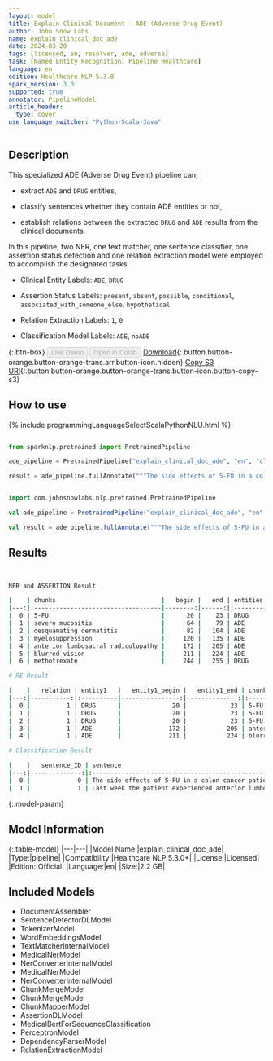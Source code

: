 ```yaml
---
layout: model
title: Explain Clinical Document - ADE (Adverse Drug Event)
author: John Snow Labs
name: explain_clinical_doc_ade
date: 2024-03-20
tags: [licensed, en, resolver, ade, adverse]
task: [Named Entity Recognition, Pipeline Healthcare]
language: en
edition: Healthcare NLP 5.3.0
spark_version: 3.0
supported: true
annotator: PipelineModel
article_header:
  type: cover
use_language_switcher: "Python-Scala-Java"
---
```


## Description

This specialized ADE (Adverse Drug Event) pipeline can;

- extract `ADE` and `DRUG` entities,

- classify sentences whether they contain ADE entities or not,

- establish relations between the extracted `DRUG` and `ADE` results from the clinical documents.

In this pipeline, two NER, one text matcher, one sentence classifier, one assertion status detection and one relation extraction model were employed to accomplish the designated tasks.

- Clinical Entity Labels:  `ADE`, `DRUG`

- Assertion Status Labels:  `present`, `absent`, `possible`, `conditional`, `associated_with_someone_else`, `hypothetical`

- Relation Extraction Labels:  `1`, `0`

- Classification Model Labels:  `ADE`, `noADE`

{:.btn-box}
<button class="button button-orange" disabled>Live Demo</button>
<button class="button button-orange" disabled>Open in Colab</button>
[Download](https://s3.amazonaws.com/auxdata.johnsnowlabs.com/clinical/models/explain_clinical_doc_ade_en_5.3.0_3.0_1710947938199.zip){:.button.button-orange.button-orange-trans.arr.button-icon.hidden}
[Copy S3 URI](s3://auxdata.johnsnowlabs.com/clinical/models/explain_clinical_doc_ade_en_5.3.0_3.0_1710947938199.zip){:.button.button-orange.button-orange-trans.button-icon.button-copy-s3}

## How to use



<div class="tabs-box" markdown="1">
{% include programmingLanguageSelectScalaPythonNLU.html %}
  
```python

from sparknlp.pretrained import PretrainedPipeline

ade_pipeline = PretrainedPipeline("explain_clinical_doc_ade", "en", "clinical/models")

result = ade_pipeline.fullAnnotate("""The side effects of 5-FU in a colon cancer patient who suffered severe mucositis, desquamating dermatitis and prolonged myelosuppression. Last week the patient experienced anterior lumbosacral radiculopathy and blurred vision after intrathecal methotrexate treatment.""")

```
```scala

import com.johnsnowlabs.nlp.pretrained.PretrainedPipeline

val ade_pipeline = PretrainedPipeline("explain_clinical_doc_ade", "en", "clinical/models")

val result = ade_pipeline.fullAnnotate("""The side effects of 5-FU in a colon cancer patient who suffered severe mucositis, desquamating dermatitis and prolonged myelosuppression. Last week the patient experienced anterior lumbosacral radiculopathy and blurred vision after intrathecal methotrexate treatment.""")

```
</div>

## Results

```bash


NER and ASSERTION Result

|    | chunks                             |   begin |   end | entities   | assertion   |
|---:|:-----------------------------------|--------:|------:|:-----------|:------------|
|  0 | 5-FU                               |      20 |    23 | DRUG       | Past        |
|  1 | severe mucositis                   |      64 |    79 | ADE        | Past        |
|  2 | desquamating dermatitis            |      82 |   104 | ADE        | Past        |
|  3 | myelosuppression                   |     120 |   135 | ADE        | Past        |
|  4 | anterior lumbosacral radiculopathy |     172 |   205 | ADE        | Past        |
|  5 | blurred vision                     |     211 |   224 | ADE        | Past        |
|  6 | methotrexate                       |     244 |   255 | DRUG       | Past        |

# RE Result

|    |   relation | entity1   |   entity1_begin |   entity1_end | chunk1                             | entity2   |   entity2_begin |   entity2_end | chunk2                  |   confidence |
|---:|-----------:|:----------|----------------:|--------------:|:-----------------------------------|:----------|----------------:|--------------:|:------------------------|-------------:|
|  0 |          1 | DRUG      |              20 |            23 | 5-FU                               | ADE       |              64 |            79 | severe mucositis        |            1 |
|  1 |          1 | DRUG      |              20 |            23 | 5-FU                               | ADE       |              82 |           104 | desquamating dermatitis |            1 |
|  2 |          1 | DRUG      |              20 |            23 | 5-FU                               | ADE       |             120 |           135 | myelosuppression        |            1 |
|  3 |          1 | ADE       |             172 |           205 | anterior lumbosacral radiculopathy | DRUG      |             244 |           255 | methotrexate            |            1 |
|  4 |          1 | ADE       |             211 |           224 | blurred vision                     | DRUG      |             244 |           255 | methotrexate            |            1 |

# Classification Result

|    |   sentence_ID | sentence                                                                                                                                  | prediction   |
|---:|--------------:|:------------------------------------------------------------------------------------------------------------------------------------------|:-------------|
|  0 |             0 | The side effects of 5-FU in a colon cancer patient who suffered severe mucositis, desquamating dermatitis and prolonged myelosuppression. | ADE          |
|  1 |             1 | Last week the patient experienced anterior lumbosacral radiculopathy and blurred vision after intrathecal methotrexate treatment.         | ADE          |


```

{:.model-param}
## Model Information

{:.table-model}
|---|---|
|Model Name:|explain_clinical_doc_ade|
|Type:|pipeline|
|Compatibility:|Healthcare NLP 5.3.0+|
|License:|Licensed|
|Edition:|Official|
|Language:|en|
|Size:|2.2 GB|

## Included Models

- DocumentAssembler
- SentenceDetectorDLModel
- TokenizerModel
- WordEmbeddingsModel
- TextMatcherInternalModel
- MedicalNerModel
- NerConverterInternalModel
- MedicalNerModel
- NerConverterInternalModel
- ChunkMergeModel
- ChunkMergeModel
- ChunkMapperModel
- AssertionDLModel
- MedicalBertForSequenceClassification
- PerceptronModel
- DependencyParserModel
- RelationExtractionModel
